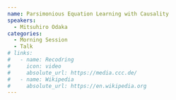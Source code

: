 ```yaml
---
name: Parsimonious Equation Learning with Causality
speakers:
  - Mitsuhiro Odaka
categories:
  - Morning Session
  - Talk
# links:
#   - name: Recodring
#     icon: video
#     absolute_url: https://media.ccc.de/
#   - name: Wikipedia
#     absolute_url: https://en.wikipedia.org
---
```

